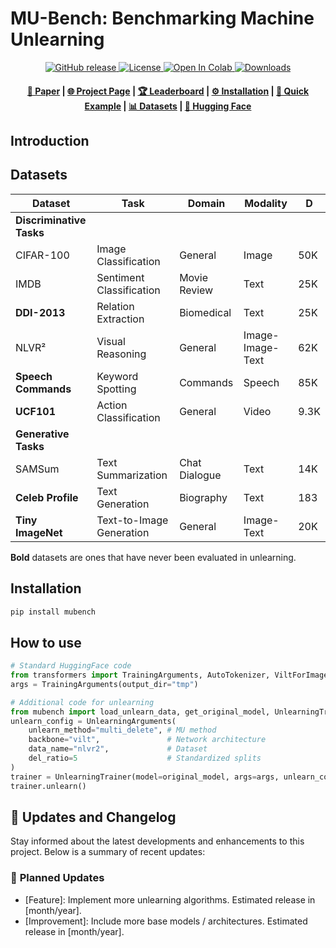 # MU-Bench: Benchmarking Machine Unlearning

<p align="center">
    <a href="https://github.com/beir-cellar/beir/releases">
        <img alt="GitHub release" src="https://img.shields.io/github/release/beir-cellar/beir.svg">
    </a>
    <a href="https://github.com/beir-cellar/beir/blob/master/LICENSE">
        <img alt="License" src="https://img.shields.io/github/license/beir-cellar/beir.svg?color=green">
    </a>
    <a href="https://colab.research.google.com/drive/1HfutiEhHMJLXiWGT8pcipxT5L2TpYEdt?usp=sharing">
        <img alt="Open In Colab" src="https://colab.research.google.com/assets/colab-badge.svg">
    </a>
    <a href="https://pepy.tech/project/beir">
        <img alt="Downloads" src="https://static.pepy.tech/personalized-badge/beir?period=total&units=international_system&left_color=grey&right_color=orange&left_text=Downloads">
    </a>
</p>

<h4 align="center">
    <p>
        <a href="https://arxiv.org/abs/2406.14796">📄 Paper</a> |
        <a href="https://clu-uml.github.io/MU-Bench-Project-Page">🌐 Project Page</a> |
        <a href="">🏆 Leaderboard</a> |
        <a href="#beers-installation">⚙️ Installation</a> |
        <a href="#beers-quick-example">🚀 Quick Example</a> |
        <a href="#Datasets">📊 Datasets</a> |
        <a href="https://huggingface.co/BeIR">🤗 Hugging Face</a>
    <p>
</h4>



## Introduction


## Datasets

| **Dataset**              | **Task**                 | **Domain**          | **Modality**          | **D**    |
|--------------------------|--------------------------|---------------------|-----------------------|----------|
| **Discriminative Tasks** |                          |                     |                       |          |
| CIFAR-100                | Image Classification     | General             | Image                 | 50K      |
| IMDB                     | Sentiment Classification | Movie Review        | Text                  | 25K      |
| **DDI-2013**             | Relation Extraction      | Biomedical          | Text                  | 25K      |
| NLVR²                    | Visual Reasoning         | General             | Image-Image-Text      | 62K      |
| **Speech Commands**      | Keyword Spotting         | Commands            | Speech                | 85K      |
| **UCF101**               | Action Classification    | General             | Video                 | 9.3K     |
| **Generative Tasks**     |                          |                     |                       |          |
| SAMSum                   | Text Summarization       | Chat Dialogue       | Text                  | 14K      |
| **Celeb Profile**        | Text Generation          | Biography           | Text                  | 183      |
| **Tiny ImageNet**        | Text-to-Image Generation | General             | Image-Text            | 20K      |


**Bold** datasets are ones that have never been evaluated in unlearning.

## Installation

```Bash
pip install mubench
```

## How to use

```python
# Standard HuggingFace code
from transformers import TrainingArguments, AutoTokenizer, ViltForImagesAndTextClassification
args = TrainingArguments(output_dir="tmp")

# Additional code for unlearning
from mubench import load_unlearn_data, get_original_model, UnlearningTrainer, UnlearningArguments
unlearn_config = UnlearningArguments(
    unlearn_method="multi_delete", # MU method
    backbone="vilt",               # Network architecture
    data_name="nlvr2",             # Dataset
    del_ratio=5                    # Standardized splits
)
trainer = UnlearningTrainer(model=original_model, args=args, unlearn_config=unlearn_config, raw_datasets=raw_datasets, tokenizer=tokenizer)
trainer.unlearn()
```


##

## 📢 Updates and Changelog

Stay informed about the latest developments and enhancements to this project. Below is a summary of recent updates:

### 📅 **Planned Updates**
- [Feature]: Implement more unlearning algorithms. Estimated release in [month/year].
- [Improvement]: Include more base models / architectures. Estimated release in [month/year].

<!-- **Note**: For a complete history, refer to the [Changelog](link-to-detailed-changelog). -->
